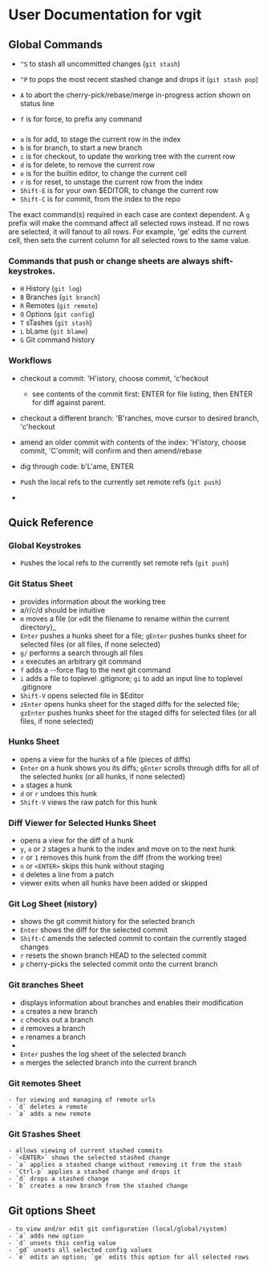 # User Documentation for vgit

## Global Commands

- `^S` to stash all uncommitted changes (`git stash`)
- `^P` to pops the most recent stashed change and drops it (`git stash pop`)
- `A` to abort the cherry-pick/rebase/merge in-progress action shown on status line

- `f` is for force, to prefix any command


###

- `a` is for add, to stage the current row in the index
- `b` is for branch, to start a new branch
- `c` is for checkout, to update the working tree with the current row
- `d` is for delete, to remove the current row
- `e` is for the builtin editor, to change the current cell
- `r` is for reset, to unstage the current row from the index
- `Shift-E` is for your own $EDITOR, to change the current row
- `Shift-C` is for commit, from the index to the repo

The exact command(s) required in each case are context dependent.
A `g` prefix will make the command affect all selected rows instead.  If no rows are selected, it will fanout to all rows.
For example, 'ge' edits the current cell, then sets the current column for all selected rows to the same value.

### Commands that push or change sheets are always shift-keystrokes.

- `H` History (`git log`)
- `B` Branches (`git branch`)
- `R` Remotes (`git remote`)
- `O` Options (`git config`)
- `T` sTashes (`git stash`)
- `L` bLame (`git blame`)
- `G` Git command history

### Workflows

- checkout a commit: 'H'istory, choose commit, 'c'heckout
   - see contents of the commit first: ENTER for file listing, then ENTER for diff against parent.

- checkout a different branch: 'B'ranches, move cursor to desired branch, 'c'heckout

- amend an older commit with contents of the index: 'H'istory, choose commit, 'C'ommit; will confirm and then amend/rebase

- dig through code: b'L'ame, ENTER

- `P`ush the local refs to the currently set remote refs (`git push`)

- 


## Quick Reference

### Global Keystrokes
- `P`ushes the local refs to the currently set remote refs (`git push`)

### Git Status Sheet
- provides information about the working tree
- a/r/c/d should be intuitive
- `m` moves a file (or `e`dit the filename to rename within the current directory)_
- `Enter` pushes a hunks sheet for a file; `gEnter` pushes hunks sheet for selected files (or all files, if none selected)
- `g/` performs a search through all files
- `x` executes an arbitrary git command
- `f` adds a --force flag to the next git command
- `i` adds a file to toplevel .gitignore; `gi` to add an input line to toplevel .gitignore
- `Shift-V` opens selected file in $Editor
- `zEnter` opens hunks sheet for the staged diffs for the selected file; `gzEnter` pushes hunks sheet for the staged diffs for selected files (or all files, if none selected)

### Hunks Sheet 
- opens a view for the hunks of a file (pieces of diffs)
- `Enter` on a hunk shows you its diffs; `gEnter` scrolls through diffs for all of the selected hunks (or all hunks, if none selected)
- `a` stages a hunk
- `d` or `r` undoes this hunk
- `Shift-V` views the raw patch for this hunk

### Diff Viewer for Selected Hunks Sheet
- opens a view for the diff of a hunk
- `y`, `a` or `2` stages a hunk to the index and move on to the next hunk
- `r` or `1` removes this hunk from the diff (from the working tree)
- `n` or `<ENTER>` skips this hunk without staging 
- `d` deletes a line from a patch
- viewer exits when all hunks have been added or skipped

### Git Log Sheet (`H`istory)
- shows the git commit history for the selected branch
- `Enter` shows the diff for the selected commit
- `Shift-C` amends the selected commit to contain the currently staged changes
- `r` resets the shown branch HEAD to the selected commit
- `p` cherry-picks the selected commit onto the current branch

### Git `B`ranches Sheet
- displays information about branches and enables their modification
- `a` creates a new branch
- `c` checks out a branch
- `d` removes a branch
- `e` renames a branch
- 
- `Enter` pushes the log sheet of the selected branch
- `m` merges the selected branch into the current branch

### Git `R`emotes Sheet
    - for viewing and managing of remote urls
    - `d` deletes a remote
    - `a` adds a new remote

### Git S`T`ashes Sheet
    - allows viewing of current stashed commits
    - `<ENTER>` shows the selected stashed change
    - `a` applies a stashed change without removing it from the stash
    - `Ctrl-p` applies a stashed change and drops it
    - `d` drops a stashed change
    - `b` creates a new branch from the stashed change

## Git `O`ptions Sheet
    - to view and/or edit git configuration (local/global/system)
    - `a` adds new option
    - `d` unsets this config value
    - `gd` unsets all selected config values
    - `e` edits an option; `ge` edits this option for all selected rows
